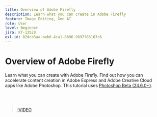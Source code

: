 ```yaml
---
title: Overview of Adobe Firefly
description: Learn what you can create in Adobe Firefly
feature: Image Editing, Gen AI
role: User
level: Beginner
jira: KT-13528
exl-id: 82dcb3aa-beb0-4ca1-8696-9897f86163c6
---
```

# Overview of Adobe Firefly

Learn what you can create with Adobe Firefly. Find out how you can accelerate content creation in Adobe Express and Adobe Creative Cloud apps like Adobe Photoshop. This tutorial uses [Photoshop Beta (24.6.0+)](https://helpx.adobe.com/x-productkb/global/creative-cloud-beta.html).

<br>&nbsp;

>[!VIDEO](https://video.tv.adobe.com/v/3420929?quality=12&learn=on&hidetitle=true)

